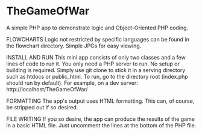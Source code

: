 TheGameOfWar
============

A simple PHP app to demonstrate logic and Object-Oriented PHP coding.

FLOWCHARTS
Logic not restricted by specific languages can be found in the flowchart directory.
Simple JPGs for easy viewing.

INSTALL AND RUN
This mini app consists of only two classes and a few lines of code to run it.
You only need a PHP server to run. No setup or building is required.
Simply use git clone to stick it in a serving directory such as htdocs or public_html.
To run, go to the directory root (index.php should run by default).
For example, on a dev server: http://localhost/TheGameOfWar/

FORMATTING
The app's output uses HTML formatting. This can, of course, be stripped out if so desired.

FILE WRITING
If you so desire, the app can produce the results of the game in a basic HTML file.
Just uncomment the lines at the bottom of the PHP file.
